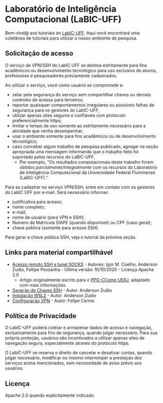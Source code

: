 # Laboratório de Inteligência Computacional (LaBIC-UFF)

Bem-vind@ aos tutoriais do [LabIC-UFF](http://labic.ic.uff.br).
Aqui você encontrará uma coletânea de tutoriais para utilizar o nosso ambiente de pesquisa.

## Solicitação de acesso

O serviço de *VPN/SSH* do LabIC UFF se destina estritamente para fins acadêmicos ou desenvolvimento tecnológico para uso exclusivo de alunos, professores e pesquisadores previamente cadastrados.

Ao utilizar o serviço, você como usuário se compromete a:
- zelar pela segurança do serviço sem compartilhar chaves ou demais controles de acesso para terceiros;
- reportar quaisquer comportamentos irregulares ou possíveis falhas de segurança para os gestores do LabIC-UFF;
- utilizar apenas sites seguros e confiáveis com protocolo preferencialmente https;
- limitar o tempo de uso somente ao estritamente necessário para a atividade que venha desempenhar;
- usar o ambiente somente para fins acadêmicos ou de desenvolvimento técnológico;
- caso conceber algum trabalho de pesquisa publicado, agregar na seção apropriada uma mensagem informando que o trabalho feito foi suportado pelos recursos do LaBIC-UFF.
  - Por exemplo, "Os resultados computacionais deste trabalho foram obtidos *parcialmente/integralmente* com os recursos do Laboratório de Inteligência Computacional da Universidade Federal Fluminense (LaBIC-UFF).".

Para se cadastrar no serviço VPN/SSH, entre em contato com os gestores do LabIC UFF por e-mail. Será necessário informar:
 - justificativa para acesso;
 - nome completo;
 - e-mail;
 - nome de usuário (para VPN e SSH);
 - Número de Matrícula SIAPE (quando disponível) ou CPF (caso geral);
 - chave pública (somente para acesso SSH).

Para gerar a chave pública SSH, veja o tutorial da próxima seção.

## Links para material compartilhável

- [Acesso remoto SSH e tunel SOCKS](./docs/PPG-CCOMP-Acesso-Remoto-Firefox-com-PuTTY.pdf) - Autores: Igor M. Coelho, Anderson Zudio, Fellipe Pessanha - Última versão: 10/10/2020 - Licença Apache 2.0
   * Artigo originalmente escrito para o [PPG-CComp UERJ](https://ccomp.ime.uerj.br), adaptado com mais informações.
- [Geração de Chaves SSH](https://docs.google.com/document/d/1oJu6o9uhnNy4I7phsMRH9HU_h8hkI3pgROZtGL5nPqY/edit?usp=sharing) - Autor: Anderson Zudio
- [Instalação WSL2](https://docs.google.com/document/d/10z-zEuzExjXIfGfxo_4cHAhkhyN91-Vcy_n6-TyGYuQ/edit?usp=sharing) - Autor: Anderson Zudio
- [Configuração VPN](./docs/Manual-VPN-LABIC-UFF.odt) - Autor: Felipe Carmo

## Política de Privacidade

O LabIC-UFF poderá coletar e armazenar dados de acesso e navegação, exclusivamente para fins de segurança, quando julgar necessário. Para sua própria proteção, usuários são incentivados a utilizar apenas sites de navegação segura, especialmente através do protocolo https.

O LabIC-UFF se reserva o direito de cancelar e desativar contas, quando julgar necessário, modificar ou mesmo interromper a prestação dos serviços acima mencionados, sem necessidade de aviso prévio aos usuários.

## Licença

Apache 2.0 quando explicitamente indicado.
